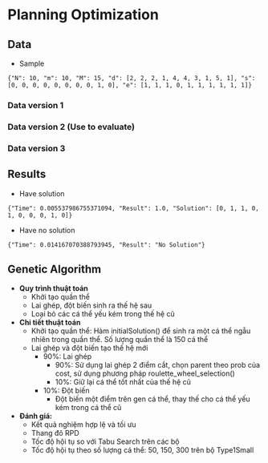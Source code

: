 # Planning Optimization

## Data
- Sample
```
{"N": 10, "m": 10, "M": 15, "d": [2, 2, 2, 1, 4, 4, 3, 1, 5, 1], "s": [0, 0, 0, 0, 0, 0, 0, 0, 1, 0], "e": [1, 1, 1, 0, 1, 1, 1, 1, 1, 1]}
```

### Data version 1

### Data version 2 (Use to evaluate)

### Data version 3

## Results
- Have solution
```
{"Time": 0.005537986755371094, "Result": 1.0, "Solution": [0, 1, 1, 0, 1, 0, 0, 0, 1, 0]}
```
- Have no solution
```
{"Time": 0.014167070388793945, "Result": "No Solution"}
```

## Genetic Algorithm

- **Quy trình thuật toán**
    - Khởi tạo quần thể
    - Lai ghép, đột biến sinh ra thế hệ sau
    - Loại bỏ các cá thể yếu kém trong thế hệ cũ
- **Chi tiết thuật toán**
    - Khởi tạo quần thể: Hàm initialSolution() để sinh ra một cá thể ngẫu nhiên trong quần thể. Số lượng quần thể là 150 cá thể
    - Lai ghép và đột biến tạo thế hệ mới
        - 90%: Lai ghép
            - 90%: Sử dụng lai ghép 2 điểm cắt, chọn parent theo prob của cost, sử dụng phương pháp roulette_wheel_selection()
            - 10%: Giữ lại cá thể tốt nhất của thế hệ cũ
        - 10%: Đột biến
            - Đột biến một điểm trên gen cá thể, thay thế cho cá thể yếu kém trong cá thể cũ
- **Đánh giá:**
    - Kết quả nghiệm hợp lệ và tối ưu
    - Thang đô RPD
    - Tốc độ hội tụ so với Tabu Search trên các bộ
    - Tốc độ hội tụ theo số lượng cá thể: 50, 150, 300 trên bộ Type1Small